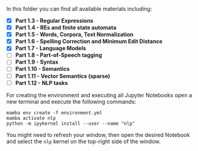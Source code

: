 In this folder you can find all available materials including:
- [x]  **Part 1.3 - Regular Expressions**
- [x] **Part 1.4 - REs and finite state automata**
- [x] **Part 1.5 - Words, Corpora, Text Normalization**
- [x] **Part 1.6 - Spelling Correction and Minimum Edit Distance**
- [x] **Part 1.7 - Language Models**
- [ ] **Part 1.8 - Part-of-Speech tagging**
- [ ] **Part 1.9 - Syntax**
- [ ] **Part 1.10 - Semantics**
- [ ] **Part 1.11 - Vector Semantics (sparse)**
- [ ] **Part 1.12 - NLP tasks**

For creating the environment and executing all Jupyter Notebooks open a new terminal and execute the following commands:
 
   
```
mamba env create -f environment.yml
mamba activate nlp
python -m ipykernel install --user --name "nlp"
```
 

You might need to refresh your window, then open the desired Notebook and select the `nlp` kernel on the top-right side of the window.